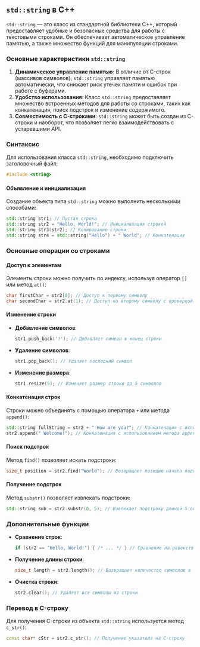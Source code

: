 ## `std::string` в C++

`std::string` — это класс из стандартной библиотеки C++, который предоставляет удобные и безопасные средства для работы с текстовыми строками. Он обеспечивает автоматическое управление памятью, а также множество функций для манипуляции строками.

### Основные характеристики `std::string`

1. **Динамическое управление памятью**: В отличие от C-строк (массивов символов), `std::string` управляет памятью автоматически, что снижает риск утечек памяти и ошибок при работе с буферами.
2. **Удобство использования**: Класс `std::string` предоставляет множество встроенных методов для работы со строками, таких как конкатенация, поиск подстрок и изменение содержимого.
3. **Совместимость с C-строками**: `std::string` может быть создан из C-строки и наоборот, что позволяет легко взаимодействовать с устаревшими API.

### Синтаксис

Для использования класса `std::string`, необходимо подключить заголовочный файл:

```cpp
#include <string>
```

#### Объявление и инициализация

Создание объекта типа `std::string` можно выполнить несколькими способами:

```cpp
std::string str1; // Пустая строка
std::string str2 = "Hello, World!"; // Инициализация строкой
std::string str3(str2); // Копирование строки
std::string str4 = std::string("Hello") + " World"; // Конкатенация
```

### Основные операции со строками

#### Доступ к элементам

Элементы строки можно получить по индексу, используя оператор `[]` или метод `at()`:

```cpp
char firstChar = str2[0]; // Доступ к первому символу
char secondChar = str2.at(1); // Доступ ко второму символу с проверкой границ
```

#### Изменение строки

- **Добавление символов**: 
  ```cpp
  str1.push_back('!'); // Добавляет символ в конец строки
  ```

- **Удаление символов**:
  ```cpp
  str1.pop_back(); // Удаляет последний символ
  ```

- **Изменение размера**:
  ```cpp
  str1.resize(5); // Изменяет размер строки до 5 символов
  ```

#### Конкатенация строк

Строки можно объединять с помощью оператора `+` или метода `append()`:

```cpp
std::string fullString = str2 + " How are you?"; // Конкатенация с использованием оператора +
str2.append(" Welcome!"); // Конкатенация с использованием метода append()
```

#### Поиск подстрок

Метод `find()` позволяет искать подстроки:

```cpp
size_t position = str2.find("World"); // Возвращает позицию начала подстроки или std::string::npos, если не найдено
```

#### Получение подстрок

Метод `substr()` позволяет извлекать подстроки:

```cpp
std::string sub = str2.substr(0, 5); // Извлекает подстроку длиной 5 символов, начиная с индекса 0
```

### Дополнительные функции

- **Сравнение строк**: 
  ```cpp
  if (str2 == "Hello, World!") { /* ... */ } // Сравнение на равенство
  ```

- **Получение длины строки**:
  ```cpp
  size_t length = str2.length(); // Возвращает количество символов в строке
  ```

- **Очистка строки**:
  ```cpp
  str2.clear(); // Удаляет все символы из строки
  ```

### Перевод в C-строку

Для получения C-строки из объекта `std::string` используется метод `c_str()`:

```cpp
const char* cStr = str2.c_str(); // Получение указателя на C-строку
```
